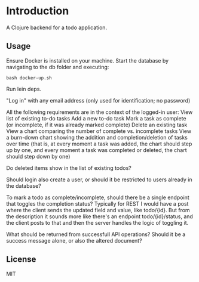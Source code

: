 # Introduction

A Clojure backend for a todo application.

## Usage

Ensure Docker is installed on your machine. Start the database by navigating to the db folder and executing: 

```
bash docker-up.sh

```

Run lein deps.

"Log in" with any email address (only used for identification; no password)

All the following requirements are in the context of the logged-in user:
View list of existing to-do tasks 
Add a new to-do task
Mark a task as complete (or incomplete, if it was already marked complete)
Delete an existing task
View a chart comparing the number of complete vs. incomplete tasks
View a burn-down chart showing the addition and completion/deletion of tasks over time (that is, at every moment a task was added, the chart should step up by one, and every moment a task was completed or deleted, the chart should step down by one)


Do deleted items show in the list of existing todos?

Should login also create a user, or should it be restricted to users already in the database?

To mark a todo as complete/incomplete, should there be a single endpoint that toggles the completion status? Typically for REST I would have a post where the client sends the updated field and value, like todo/{id}. But from the description it sounds more like there's an endpoint todo/{id}/status, and the client posts to that and then the server handles the logic of toggling it.

What should be returned from successfull API operations? Should it be a success message alone, or also the altered document?




## License

MIT
